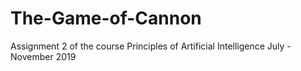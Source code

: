 # The-Game-of-Cannon
Assignment 2 of the course Principles of Artificial Intelligence July - November 2019
